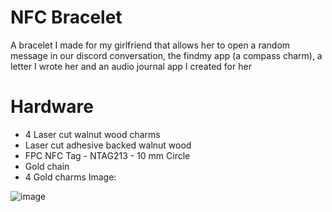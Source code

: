# NFC Bracelet 
A bracelet I made for my girlfriend that allows her to open a random message in our discord conversation, the findmy app (a compass charm), a letter I wrote her and an audio journal app I created for her

# Hardware
- 4 Laser cut walnut wood charms
- Laser cut adhesive backed walnut wood
- FPC NFC Tag - NTAG213 - 10 mm Circle
- Gold chain
- 4 Gold charms
Image:






![image](https://github.com/user-attachments/assets/866a237e-db5d-4777-b402-494ed732c2bc)


